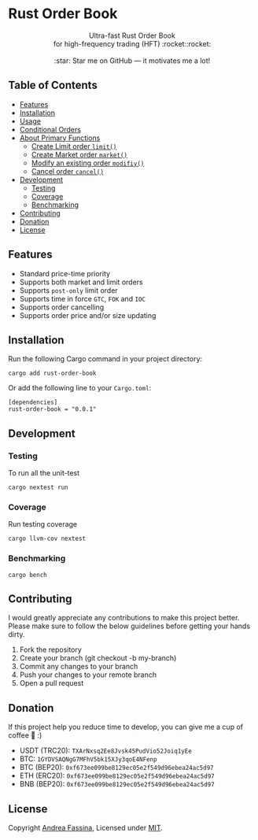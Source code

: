 # Rust Order Book

<p align="center">
Ultra-fast Rust Order Book </br> for high-frequency trading (HFT) :rocket::rocket: </br></br>
:star: Star me on GitHub — it motivates me a lot!
</p>

## Table of Contents

- [Features](#features)
- [Installation](#installation)
- [Usage](#usage)
- [Conditional Orders](#conditional-orders)
- [About Primary Functions](#about-primary-functions)
  - [Create Limit order `limit()`](#create-limit-order)
  - [Create Market order `market()`](#create-market-order)
  - [Modify an existing order `modifiy()`](#modify-an-existing-order)
  - [Cancel order `cancel()`](#cancel-order)
- [Development](#development)
  - [Testing](#testing)
  - [Coverage](#coverage)
  - [Benchmarking](#benchmarking)
- [Contributing](#contributing)
- [Donation](#donation)
- [License](#license)

## Features
- Standard price-time priority
- Supports both market and limit orders
- Supports `post-only` limit order
- Supports time in force `GTC`, `FOK` and `IOC`
- Supports order cancelling
- Supports order price and/or size updating

## Installation

Run the following Cargo command in your project directory:

```
cargo add rust-order-book
```

Or add the following line to your `Cargo.toml`:
```
[dependencies]
rust-order-book = "0.0.1"
```

## Development
### Testing

To run all the unit-test

```
cargo nextest run
```

### Coverage

Run testing coverage

```
cargo llvm-cov nextest
```

### Benchmarking

```
cargo bench
```

## Contributing

I would greatly appreciate any contributions to make this project better. Please make sure to follow the below guidelines before getting your hands dirty.

1. Fork the repository
2. Create your branch (git checkout -b my-branch)
3. Commit any changes to your branch
4. Push your changes to your remote branch
5. Open a pull request

## Donation

If this project help you reduce time to develop, you can give me a cup of coffee 🍵 :)

- USDT (TRC20): `TXArNxsq2Ee8Jvsk45PudVio52Joiq1yEe`
- BTC: `1GYDVSAQNgG7MFhV5bk15XJy3qoE4NFenp`
- BTC (BEP20): `0xf673ee099be8129ec05e2f549d96ebea24ac5d97`
- ETH (ERC20): `0xf673ee099be8129ec05e2f549d96ebea24ac5d97`
- BNB (BEP20): `0xf673ee099be8129ec05e2f549d96ebea24ac5d97`

## License

Copyright [Andrea Fassina](https://github.com/fasenderos), Licensed under [MIT](LICENSE).
